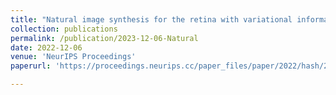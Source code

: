 ```yaml
---
title: "Natural image synthesis for the retina with variational information bottleneck representation"
collection: publications
permalink: /publication/2023-12-06-Natural
date: 2022-12-06
venue: 'NeurIPS Proceedings'
paperurl: 'https://proceedings.neurips.cc/paper_files/paper/2022/hash/283f1354f1de1c53a14afe0a6740e889-Abstract-Conference.html'

---
```


